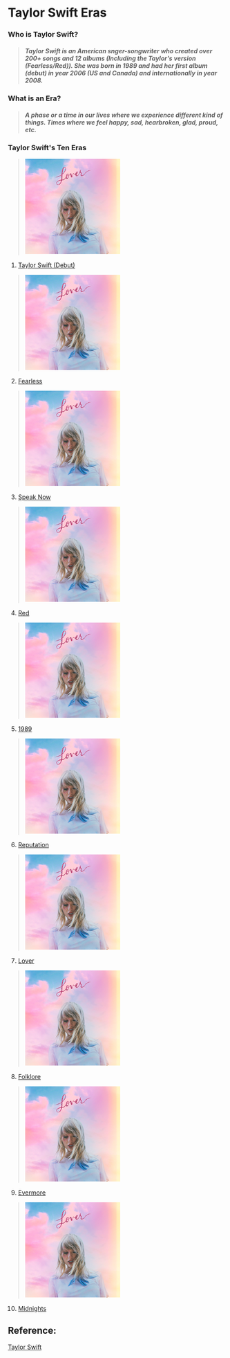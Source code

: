 # Taylor Swift Eras
### **Who is Taylor Swift?**
> ##### *Taylor Swift is an American snger-songwriter who created over 200+ songs and 12 albums (Including the Taylor's version (Fearless/Red)). She was born in 1989 and had her first album (debut) in year 2006 (US and Canada) and internationally in year 2008.*
### What is an Era?
> ##### *A phase or a time in our lives where we experience different kind of things. Times where we feel happy, sad, hearbroken, glad, proud, etc.*

### Taylor Swift's Ten Eras
>![](Lover.png) 
1. [Taylor Swift (Debut)](https://open.spotify.com/album/5eyZZoQEFQWRHkV2xgAeBw?si=U2nHRIQmQpK_bijv7AEpxw)
>![](Lover.png) 
2. [Fearless](https://open.spotify.com/album/4hDok0OAJd57SGIT8xuWJH?si=bE-oG8k1R1G9XxWlf54Q8w)
>![](Lover.png) 
3. [Speak Now](https://open.spotify.com/album/6Ar2o9KCqcyYF9J0aQP3au?si=vpM3fWPiTB20g_oYtQHIbw)
>![](Lover.png) 
4. [Red](https://open.spotify.com/album/1KVKqWeRuXsJDLTW0VuD29?si=kl-48DiOR4ygtwiWChb4ag)
>![](Lover.png) 
5. [1989](https://youtube.com/playlist?list=OLAK5uy_lglIKPOFCG5X9_Rf4Hxsmmh9GEeHL94Jo)
>![](Lover.png) 
6. [Reputation](https://youtube.com/playlist?list=OLAK5uy_kyYsExXByLh2281MMfi0QvZJF5epEUxbk)
>![](Lover.png) 
7. [Lover](https://youtube.com/playlist?list=PLINj2JJM1jxObDqF8VXonjQhrBnnMrtGH)
>![](Lover.png) 
8. [Folklore](https://youtube.com/playlist?list=PLINj2JJM1jxNNBnGb3WvHmcyCyfl0VlJX)
>![](Lover.png) 
9. [Evermore](https://youtube.com/playlist?list=PLINj2JJM1jxP3taLik1NA6CFs5L-TD7uw)
>![](Lover.png) 
10. [Midnights](https://youtube.com/playlist?list=PLINj2JJM1jxP5aYiX47uBCRu9g8JItDWp)

## **Reference:**
[Taylor Swift](https://en.wikipedia.org/wiki/Taylor_Swift)
